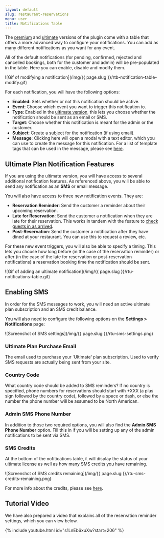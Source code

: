 ```yaml
---
layout: default
slug: restaurant-reservations
menu: user
title: Notifications Table
---
```

The [premium](../premium/ultimate-benefits) and [ultimate](../premium/ultimate-benefits) versions of the plugin come with a table that offers a more advanced way to configure your notifications. You can add as many different notifications as you want for any event. 

All of the default notifications (for pending, confirmed, rejected and cancelled bookings, both for the customer and admin) will be pre-populated in the table. Here you can enable, disable and modify them.

![Gif of modifying a notification](/img/{{ page.slug }}/rtb-notification-table-modify.gif)

For each notification, you will have the following options:

* **Enabled**: Sets whether or not this notification should be active.
* **Event**: Choose which event you want to trigger this notification to.
* **Type**: Enabled in the [ultimate version](../premium/ultimate-benefits), this lets you choose whether the notification should be sent as an email or SMS.
* **Target**: Choose whether this notification is meant for the admin or the customer. 
* **Subject**: Create a subject for the notification (if using email).
* **Message**: Clicking here will open a modal with a text editor, which you can use to create the message for this notification. For a list of template tags that can be used in the message, please see [here](template-tags).

## Ultimate Plan Notification Features

If you are using the ultimate version, you will have access to several additional notification features. As referenced above, you will be able to send any notification as an **SMS** or email message. 

You will also have access to three new notification events. They are:

* **Reservation Reminder**: Send the customer a reminder about their upcoming reservation.
* **Late for Reservation**: Send the customer a notification when they are late for their reservation. This works in tandem with the feature to [check guests in as arrived](../view-bookings/).
* **Post-Reservation**: Send the customer a notification after they have dined at your restaurant. You can use this to request a review, etc.

For these new event triggers, you will also be able to specify a timing. This lets you choose how long before (in the case of the reservation reminder) or after (in the case of the late for reservation or post-reservation notifications) a reservation booking time the notification should be sent.

![Gif of adding an ultimate notification](/img/{{ page.slug }}/rtu-notifications-table.gif)

## Enabling SMS

In order for the SMS messages to work, you will need an active ultimate plan subscription and an SMS credit balance.

You will also need to configure the following options on the **Settings > Notifications** page:

![Screenshot of SMS settings](/img/{{ page.slug }}/rtu-sms-settings.png)

### Ultimate Plan Purchase Email

The email used to purchase your 'Ultimate' plan subscription. Used to verify SMS requests are actually being sent from your site.

### Country Code

What country code should be added to SMS reminders? If no country is specified, phone numbers for reservations should start with +XXX (a plus sign followed by the country code), followed by a space or dash, or else the number the phone number will be assumed to be North American.

### Admin SMS Phone Number
In addition to those two required options, you will also find the **Admin SMS Phone Number** option. Fill this in if you will be setting up any of the admin notifications to be sent via SMS.

### SMS Credits

At the bottom of the nofitications table, it will display the status of your ultimate license as well as how many SMS credits you have remaining.

![Screenshot of SMS credits remaining](/img/{{ page.slug }}/rtu-sms-credits-remaining.png)

For more info about the credits, please see [here](https://www.fivestarplugins.com/ufaqs/what-are-sms-message-credits/).

## Tutorial Video

We have also prepared a video that explains all of the reservation reminder settings, which you can view below.

{% include youtube.html id="s1LnEb6xuXw?start=206" %}
